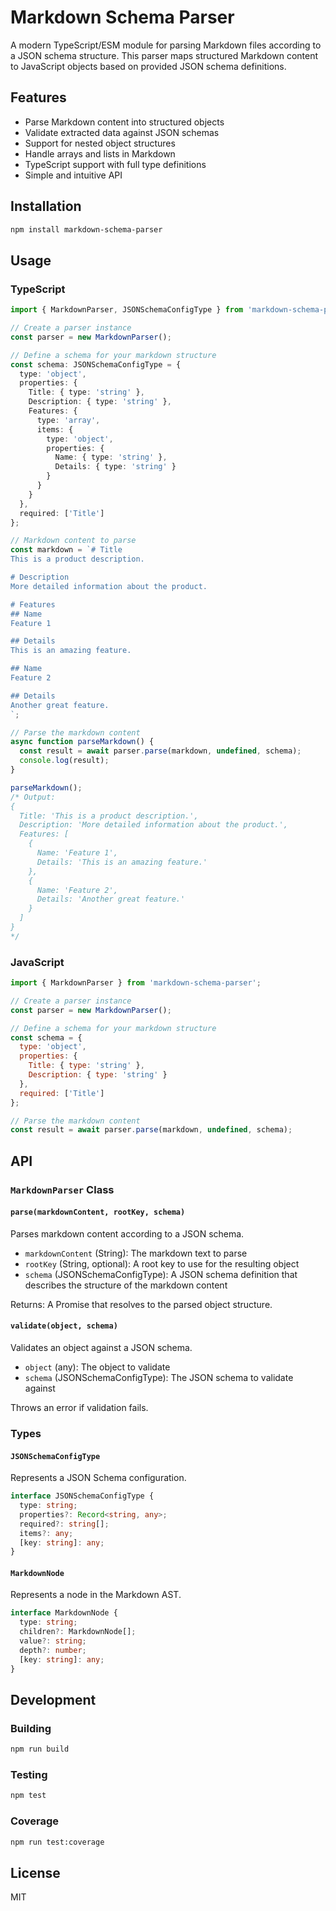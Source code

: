 # Markdown Schema Parser

A modern TypeScript/ESM module for parsing Markdown files according to a JSON schema structure. This parser maps structured Markdown content to JavaScript objects based on provided JSON schema definitions.

## Features

- Parse Markdown content into structured objects
- Validate extracted data against JSON schemas
- Support for nested object structures
- Handle arrays and lists in Markdown
- TypeScript support with full type definitions
- Simple and intuitive API

## Installation

```bash
npm install markdown-schema-parser
```

## Usage

### TypeScript

```typescript
import { MarkdownParser, JSONSchemaConfigType } from 'markdown-schema-parser';

// Create a parser instance
const parser = new MarkdownParser();

// Define a schema for your markdown structure
const schema: JSONSchemaConfigType = {
  type: 'object',
  properties: {
    Title: { type: 'string' },
    Description: { type: 'string' },
    Features: {
      type: 'array',
      items: {
        type: 'object',
        properties: {
          Name: { type: 'string' },
          Details: { type: 'string' }
        }
      }
    }
  },
  required: ['Title']
};

// Markdown content to parse
const markdown = `# Title
This is a product description.

# Description
More detailed information about the product.

# Features
## Name
Feature 1

## Details
This is an amazing feature.

## Name
Feature 2

## Details
Another great feature.
`;

// Parse the markdown content
async function parseMarkdown() {
  const result = await parser.parse(markdown, undefined, schema);
  console.log(result);
}

parseMarkdown();
/* Output:
{
  Title: 'This is a product description.',
  Description: 'More detailed information about the product.',
  Features: [
    {
      Name: 'Feature 1',
      Details: 'This is an amazing feature.'
    },
    {
      Name: 'Feature 2',
      Details: 'Another great feature.'
    }
  ]
}
*/
```

### JavaScript

```javascript
import { MarkdownParser } from 'markdown-schema-parser';

// Create a parser instance
const parser = new MarkdownParser();

// Define a schema for your markdown structure
const schema = {
  type: 'object',
  properties: {
    Title: { type: 'string' },
    Description: { type: 'string' }
  },
  required: ['Title']
};

// Parse the markdown content
const result = await parser.parse(markdown, undefined, schema);
```

## API

### `MarkdownParser` Class

#### `parse(markdownContent, rootKey, schema)`

Parses markdown content according to a JSON schema.

- `markdownContent` (String): The markdown text to parse
- `rootKey` (String, optional): A root key to use for the resulting object
- `schema` (JSONSchemaConfigType): A JSON schema definition that describes the structure of the markdown content

Returns: A Promise that resolves to the parsed object structure.

#### `validate(object, schema)`

Validates an object against a JSON schema.

- `object` (any): The object to validate
- `schema` (JSONSchemaConfigType): The JSON schema to validate against

Throws an error if validation fails.

### Types

#### `JSONSchemaConfigType`

Represents a JSON Schema configuration.

```typescript
interface JSONSchemaConfigType {
  type: string;
  properties?: Record<string, any>;
  required?: string[];
  items?: any;
  [key: string]: any;
}
```

#### `MarkdownNode`

Represents a node in the Markdown AST.

```typescript
interface MarkdownNode {
  type: string;
  children?: MarkdownNode[];
  value?: string;
  depth?: number;
  [key: string]: any;
}
```

## Development

### Building

```bash
npm run build
```

### Testing

```bash
npm test
```

### Coverage

```bash
npm run test:coverage
```

## License

MIT